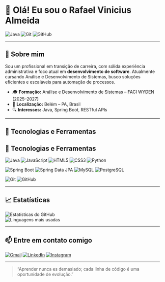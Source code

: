 <!DOCTYPE html>
<html lang="pt-BR">
<head>
  <meta charset="UTF-8" />
  <meta name="viewport" content="width=device-width, initial-scale=1.0"/>
  <title>README – Rafael Vinicius Almeida</title>
</head>
<body>
  <h1>👋 Olá! Eu sou o Rafael Vinicius Almeida</h1>
  <p>
    <img src="https://img.shields.io/badge/-Java-007396?logo=java&logoColor=white&style=flat" alt="Java">
    <img src="https://img.shields.io/badge/-Git-F05032?logo=git&logoColor=white&style=flat" alt="Git">
    <img src="https://img.shields.io/badge/-GitHub-181717?logo=github&logoColor=white&style=flat" alt="GitHub">
  </p>
  <hr/>

  <h2>🌟 Sobre mim</h2>
  <p>Sou um profissional em transição de carreira, com sólida experiência administrativa e foco atual em <strong>desenvolvimento de software</strong>. Atualmente cursando Análise e Desenvolvimento de Sistemas, busco soluções eficientes e escaláveis para automação de processos.</p>
  <ul>
    <li>🎓 <strong>Formação:</strong> Análise e Desenvolvimento de Sistemas – FACI WYDEN (2025–2027)</li>
    <li>📍 <strong>Localização:</strong> Belém – PA, Brasil</li>
    <li>🔍 <strong>Interesses:</strong> Java, Spring Boot, RESTful APIs</li>
  </ul>
  <hr/>

  <h2>🚀 Tecnologias e Ferramentas</h2>
  <h2>🚀 Tecnologias e Ferramentas</h2>
<p>
  <!-- Linguagens e Ferramentas -->
  <img src="https://img.shields.io/badge/-Java-007396?logo=java&logoColor=white&style=flat" alt="Java">
  <img src="https://img.shields.io/badge/-JavaScript-F7DF1E?logo=javascript&logoColor=black&style=flat" alt="JavaScript">
  <img src="https://img.shields.io/badge/-HTML5-E34F26?logo=html5&logoColor=white&style=flat" alt="HTML5">
  <img src="https://img.shields.io/badge/-CSS3-1572B6?logo=css3&logoColor=white&style=flat" alt="CSS3">
  <img src="https://img.shields.io/badge/-Python-3776AB?logo=python&logoColor=white&style=flat" alt="Python">
</p>
<p>
  <!-- Frameworks e Banco de Dados -->
  <img src="https://img.shields.io/badge/-Spring%20Boot-6DB33F?logo=spring-boot&logoColor=white&style=flat" alt="Spring Boot">
  <img src="https://img.shields.io/badge/-Spring%20Data%20JPA-6DB33F?logo=spring&logoColor=white&style=flat" alt="Spring Data JPA">
  <img src="https://img.shields.io/badge/-MySQL-4479A1?logo=mysql&logoColor=white&style=flat" alt="MySQL">
  <img src="https://img.shields.io/badge/-PostgreSQL-4169E1?logo=postgresql&logoColor=white&style=flat" alt="PostgreSQL">
</p>
<p>
  <!-- Versionamento -->
  <img src="https://img.shields.io/badge/-Git-F05032?logo=git&logoColor=white&style=flat" alt="Git">
  <img src="https://img.shields.io/badge/-GitHub-181717?logo=github&logoColor=white&style=flat" alt="GitHub">
</p>
<hr/>

  <h2>📈 Estatísticas</h2>
  <p>
    <img src="https://github-readme-stats.vercel.app/api?username=RafaelVn1808&show_icons=true&theme=radical" alt="Estatísticas do GitHub"><br/>
    <img src="https://github-readme-stats.vercel.app/api/top-langs/?username=RafaelVn1808&layout=compact&theme=radical&langs_count=8&hide=css,html,javascript&include_langs=java" alt="Linguagens mais usadas">
  </p>
  <hr/>

  <h2>📫 Entre em contato comigo</h2>
  <p>
    <a href="mailto:rafaelalmeida1808@gmail.com"><img src="https://img.shields.io/badge/-Gmail-%23333?style=for-the-badge&logo=gmail&logoColor=white" alt="Gmail"></a>
    <a href="https://www.linkedin.com/in/rafael-almeida-ba4a92314/" target="_blank"><img src="https://img.shields.io/badge/-LinkedIn-%230077B5?style=for-the-badge&logo=linkedin&logoColor=white" alt="LinkedIn"></a>
    <a href="https://www.instagram.com/rafaelvn1808/" target="_blank"><img src="https://img.shields.io/badge/-Instagram-%23E4405F?style=for-the-badge&logo=instagram&logoColor=white" alt="Instagram"></a>
  </p>
  <hr/>

  <blockquote>
    “Aprender nunca es demasiado; cada linha de código é uma oportunidade de evolução.”
  </blockquote>
</body>
</html>
